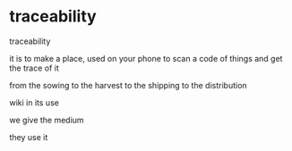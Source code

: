 # traceability
traceability


it is to make a place, used on your phone
to scan a code of things
and get the trace of it

from the sowing to the harvest to the shipping to the distribution 

 wiki in its use 
 
 we give the medium
 
 they use it 
